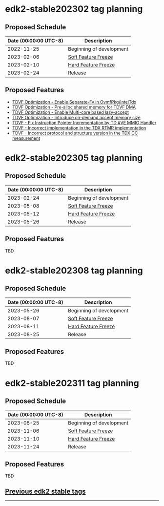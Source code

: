 # edk2-stable202302 tag planning

## Proposed Schedule

| Date (00:00:00 UTC-8)| Description                              |
| ---------------------| ---------------------------------------- |
| 2022-11-25           | Beginning of development                 |
| 2023-02-06           | [Soft Feature Freeze](SoftFeatureFreeze) |
| 2023-02-10           | [Hard Feature Freeze](HardFeatureFreeze) |
| 2023-02-24           | Release                                  |

## Proposed Features
* [TDVF Optimization - Enable Separate-Fv in OvmfPkg/IntelTdx](https://bugzilla.tianocore.org/show_bug.cgi?id=4152)
* [TDVF Optimization - Pre-alloc shared memory for TDVF DMA](https://bugzilla.tianocore.org/show_bug.cgi?id=4171)
* [TDVF Optimization - Enable Multi-core based lazy-accept](https://bugzilla.tianocore.org/show_bug.cgi?id=4172)
* [TDVF Optimization - Introduce on-demand accept memory size](https://bugzilla.tianocore.org/show_bug.cgi?id=4181)
* [TDVF - Fix Instruction Pointer Incrementation by TD #VE MMIO Handler](https://bugzilla.tianocore.org/show_bug.cgi?id=4169)
* [TDVF - Incorrect implementation in the TDX RTMR implementation](https://bugzilla.tianocore.org/show_bug.cgi?id=4179)
* [TDVF - Incorrect protocol and structure version in the TDX CC measurement](https://bugzilla.tianocore.org/show_bug.cgi?id=4184)

# edk2-stable202305 tag planning

## Proposed Schedule

| Date (00:00:00 UTC-8)| Description                              |
| ---------------------| ---------------------------------------- |
| 2023-02-24           | Beginning of development                 |
| 2023-05-08           | [Soft Feature Freeze](SoftFeatureFreeze) |
| 2023-05-12           | [Hard Feature Freeze](HardFeatureFreeze) |
| 2023-05-26           | Release                                  |

## Proposed Features
TBD

# edk2-stable202308 tag planning

## Proposed Schedule

| Date (00:00:00 UTC-8)| Description                              |
| ---------------------| ---------------------------------------- |
| 2023-05-26           | Beginning of development                 |
| 2023-08-07           | [Soft Feature Freeze](SoftFeatureFreeze) |
| 2023-08-11           | [Hard Feature Freeze](HardFeatureFreeze) |
| 2023-08-25           | Release                                  |

## Proposed Features
TBD

# edk2-stable202311 tag planning

## Proposed Schedule

| Date (00:00:00 UTC-8)| Description                              |
| ---------------------| ---------------------------------------- |
| 2023-08-25           | Beginning of development                 |
| 2023-11-06           | [Soft Feature Freeze](SoftFeatureFreeze) |
| 2023-11-10           | [Hard Feature Freeze](HardFeatureFreeze) |
| 2023-11-24           | Release                                  |

## Proposed Features
TBD

## [Previous edk2 stable tags](https://github.com/tianocore/edk2/tags)

---
